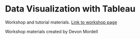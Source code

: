 # Data Visualization with Tableau

Workshop and tutorial materials. [Link to workshop page](http://scds.github.io/intro-tableau)

Workshop materials created by Devon Mordell

